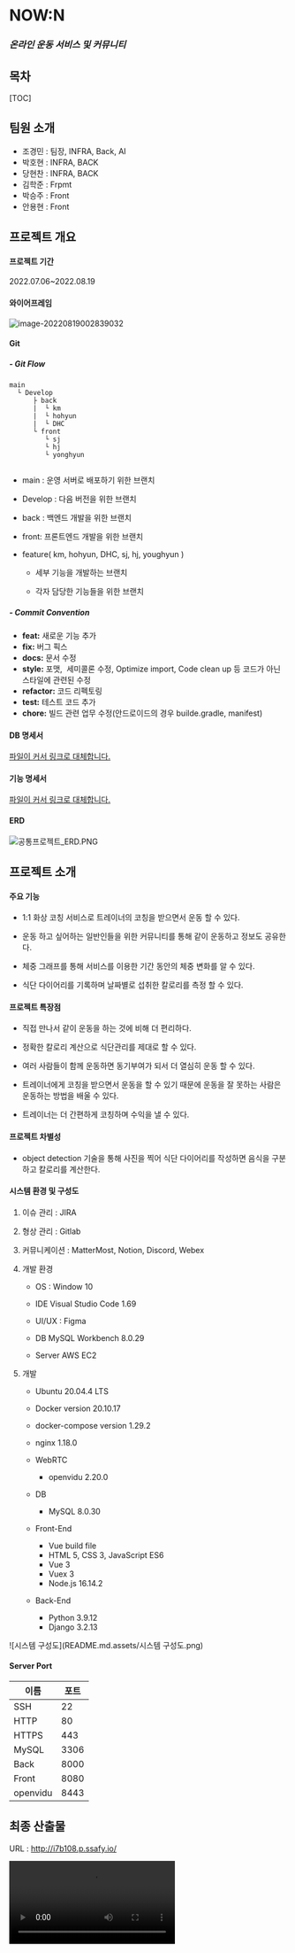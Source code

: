 # NOW:N

### *온라인 운동 서비스 및 커뮤니티*

## 목차

[TOC]

## 팀원 소개

- 조경민 : 팀장, INFRA, Back, AI
- 박호현 : INFRA, BACK 
- 당현찬 : INFRA, BACK 
- 김학준 : Frpmt
- 박승주 : Front
- 안용현 : Front



## 프로젝트 개요

#### 프로젝트 기간

2022.07.06~2022.08.19

#### 와이어프레임

![image-20220819002839032](README.md.assets/image-20220819002839032.png)

#### Git

##### - Git Flow

```
main
  └ Develop 
  	  ├ back
  	  |  └ km
  	  |  └ hohyun
  	  |  └ DHC
  	  └ front
  	     └ sj
  	     └ hj
  	     └ yonghyun
  	  
```

- main : 운영 서버로 배포하기 위한 브랜치

- Develop : 다음 버전을 위한 브랜치

- back : 백엔드 개발을 위한 브랜치

- front: 프론트엔드 개발을 위한 브랜치

- feature( km, hohyun, DHC, sj, hj, youghyun ) 

  - 세부 기능을 개발하는 브랜치 

  - 각자 담당한 기능들을 위한 브랜치 

##### - Commit Convention

- **feat:** 새로운 기능 추가 
- **fix:** 버그 픽스 
- **docs:** 문서 수정
- **style:** 포맷,  세미콜론 수정, Optimize import, Code clean up 등 코드가 아닌 스타일에 관련된 수정 
- **refactor:** 코드 리펙토링
- **test:** 테스트 코드 추가
- **chore:** 빌드 관련 업무 수정(안드로이드의 경우 builde.gradle, manifest)

#### DB 명세서

  [파일이 커서 링크로 대체합니다.](README.md.assets\DB_명세서.pdf) 

#### 기능 명세서

 [파일이 커서 링크로 대체합니다.](README.md.assets\기능_명세서.pdf) 

#### ERD

![공통프로젝트_ERD.PNG](README.md.assets/공통프로젝트_ERD.PNG.png)

## 프로젝트 소개

#### 주요 기능

- 1:1 화상 코칭 서비스로 트레이너의 코칭을 받으면서 운동 할 수 있다. 

- 운동 하고 싶어하는 일반인들을 위한 커뮤니티를 통해 같이 운동하고 정보도 공유한다. 

- 체중 그래프를 통해 서비스를 이용한 기간 동안의 체중 변화를 알 수 있다. 

- 식단 다이어리를 기록하며 날짜별로 섭취한 칼로리를 측정 할 수 있다.

#### 프로젝트 특장점

- 직접 만나서 같이 운동을 하는 것에 비해 더 편리하다. 

- 정확한 칼로리 계산으로 식단관리를 제대로 할 수 있다. 

- 여러 사람들이 함께 운동하면 동기부여가 되서 더 열심히 운동 할 수 있다. 

- 트레이너에게 코칭을 받으면서 운동을 할 수 있기 때문에 운동을 잘 못하는 사람은 운동하는 방법을 배울 수 있다.  

- 트레이너는 더 간편하게 코칭하며 수익을 낼 수 있다.

#### 프로젝트 차별성

- object detection 기술을 통해 사진을 찍어 식단 다이어리를 작성하면 음식을 구분하고 칼로리를 계산한다.

#### 시스템 환경 및 구성도

1. 이슈 관리 : JIRA 

2. 형상 관리 : Gitlab 

3. 커뮤니케이션 : MatterMost, Notion, Discord, Webex 

4. 개발 환경 

   - OS : Window 10 

   - IDE Visual Studio Code 1.69 
   - UI/UX : Figma 
   - DB MySQL Workbench 8.0.29 
   - Server AWS EC2 

5. 개발 

   - Ubuntu 20.04.4 LTS 
   - Docker version 20.10.17
   - docker-compose version 1.29.2
   - nginx 1.18.0 
   - WebRTC
     - openvidu 2.20.0
   - DB
     - MySQL 8.0.30

   - Front-End 
     - Vue build file
     - HTML 5, CSS 3, JavaScript ES6 
     - Vue 3 
     - Vuex 3 
     - Node.js 16.14.2 
   - Back-End 
     - Python 3.9.12 
     - Django 3.2.13 

![시스템 구성도](README.md.assets/시스템 구성도.png)

#### Server Port

| **이름** | 포트 |
| -------- | ---- |
| SSH      | 22   |
| HTTP     | 80   |
| HTTPS    | 443  |
| MySQL    | 3306 |
| Back     | 8000 |
| Front    | 8080 |
| openvidu | 8443 |



## 최종 산출물

URL : http://i7b108.p.ssafy.io/

<video src="../KakaoTalk_20220818_232513735.mp4"></video>